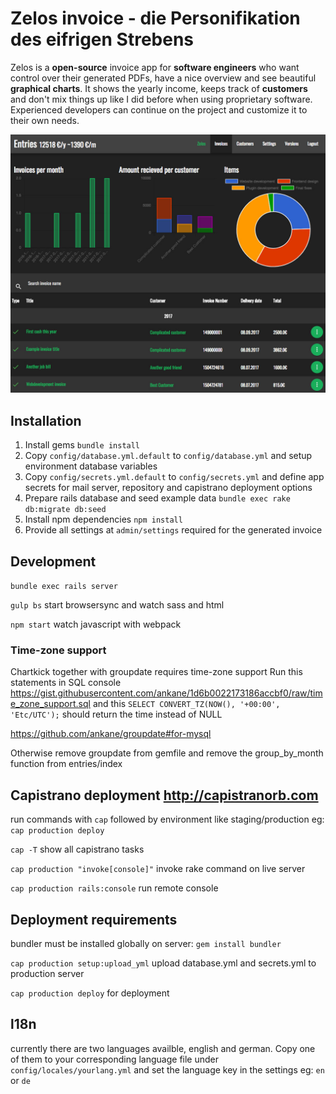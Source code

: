 # Zelos invoice - die Personifikation des eifrigen Strebens
Zelos is a **open-source** invoice app for **software engineers** who want control over their generated PDFs, have a nice overview and see beautiful **graphical charts**. It shows the  yearly income, keeps track of **customers** and don't mix things up like I did before when using proprietary software. Experienced developers can continue on the project and customize it to their own needs.

![Zelos invoice dashboard](/app/assets/images/screen1.jpg?raw=true "Zelos invoice dashboard")

## Installation
1. Install gems `bundle install`
2. Copy `config/database.yml.default` to `config/database.yml` and setup environment database variables
3. Copy `config/secrets.yml.default` to `config/secrets.yml` and define app secrets for mail server, repository and capistrano deployment options
4. Prepare rails database and seed example data `bundle exec rake db:migrate db:seed`
5. Install npm dependencies `npm install`
6. Provide all settings at `admin/settings` required for the generated invoice

## Development
`bundle exec rails server`

`gulp bs` start browsersync and watch sass and html

`npm start` watch javascript with webpack

### Time-zone support
Chartkick together with groupdate requires time-zone support
Run this statements in SQL console
https://gist.githubusercontent.com/ankane/1d6b0022173186accbf0/raw/time_zone_support.sql
and this
`SELECT CONVERT_TZ(NOW(), '+00:00', 'Etc/UTC');`
should return the time instead of NULL

https://github.com/ankane/groupdate#for-mysql

Otherwise remove groupdate from gemfile and remove the group_by_month function from entries/index

## Capistrano deployment http://capistranorb.com

run commands with `cap` followed by environment like staging/production
eg: `cap production deploy`

`cap -T` show all capistrano tasks

`cap production "invoke[console]"` invoke rake command on live server

`cap production rails:console` run remote console

## Deployment requirements

bundler must be installed globally on server:
`gem install bundler`

`cap production setup:upload_yml` upload database.yml and secrets.yml to production server

`cap production deploy` for deployment

## l18n
currently there are two languages availble, english and german. Copy one of them to your corresponding language file under `config/locales/yourlang.yml` and set the language key in the settings eg: `en` or `de`
